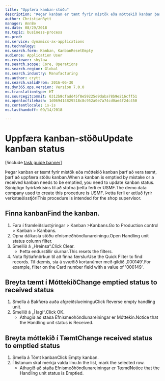```yaml
--- 
title: "Uppfæra kanban-stöðu"
description: "Þegar kanban er tæmt fyrir mistök eða móttekið kanban þarf að vera tæmt, þarf að uppfæra stöðu kanban."
author: ChristianRytt
manager: AnnBe
ms.date: 08/29/2018
ms.topic: business-process
ms.prod: 
ms.service: dynamics-ax-applications
ms.technology: 
ms.search.form: Kanban, KanbanResetEmpty
audience: Application User
ms.reviewer: shylaw
ms.search.scope: Core, Operations
ms.search.region: Global
ms.search.industry: Manufacturing
ms.author: crytt
ms.search.validFrom: 2016-06-30
ms.dyn365.ops.version: Version 7.0.0
ms.translationtype: HT
ms.sourcegitcommit: 0312b8cfadd45f8e59225e9daba78b9e216cff51
ms.openlocfilehash: 1d069414829518c8c952a0e7a74cd0ae4f24c450
ms.contentlocale: is-is
ms.lasthandoff: 09/14/2018

---
```

# <a name="update-kanban-status"></a><span data-ttu-id="77b88-103">Uppfæra kanban-stöðu</span><span class="sxs-lookup"><span data-stu-id="77b88-103">Update kanban status</span></span>

[!include [task guide banner](../../includes/task-guide-banner.md)]

<span data-ttu-id="77b88-104">Þegar kanban er tæmt fyrir mistök eða móttekið kanban þarf að vera tæmt, þarf að uppfæra stöðu kanban.</span><span class="sxs-lookup"><span data-stu-id="77b88-104">When a kanban is emptied by mistake or a received kanban needs to be emptied, you need to update kanban status.</span></span> <span data-ttu-id="77b88-105">Sýnigögn fyrirtækisins til að stofna þetta ferli er USMF.</span><span class="sxs-lookup"><span data-stu-id="77b88-105">The demo data company used to create this procedure is USMF.</span></span> <span data-ttu-id="77b88-106">Þetta ferli er ætluð fyrir verkstæðisstjóri</span><span class="sxs-lookup"><span data-stu-id="77b88-106">This procedure is intended for the shop supervisor.</span></span>


## <a name="find-the-kanban"></a><span data-ttu-id="77b88-107">Finna kanban</span><span class="sxs-lookup"><span data-stu-id="77b88-107">Find the kanban.</span></span>
1. <span data-ttu-id="77b88-108">Fara í framleiðslustýringar > Kanban >Kanbans.</span><span class="sxs-lookup"><span data-stu-id="77b88-108">Go to Production control > Kanban > Kanbans.</span></span>
2. <span data-ttu-id="77b88-109">Opna dálkasía stöðu efnismeðhöndlunareiningu.</span><span class="sxs-lookup"><span data-stu-id="77b88-109">Open Handling unit status column filter.</span></span>
3. <span data-ttu-id="77b88-110">Smellið á „Hreinsa“.</span><span class="sxs-lookup"><span data-stu-id="77b88-110">Click Clear.</span></span>
    * <span data-ttu-id="77b88-111">Þetta endurstillir síurnar.</span><span class="sxs-lookup"><span data-stu-id="77b88-111">This resets the filters.</span></span>  
4. <span data-ttu-id="77b88-112">Nota flýtiafmörkun til að finna færslur</span><span class="sxs-lookup"><span data-stu-id="77b88-112">Use the Quick Filter to find records.</span></span> <span data-ttu-id="77b88-113">Til dæmis, sía á svæðið kortanúmer með gildið ‚000149'.</span><span class="sxs-lookup"><span data-stu-id="77b88-113">For example, filter on the Card number field with a value of '000149'.</span></span>

## <a name="change-emptied-status-to-received-status"></a><span data-ttu-id="77b88-114">Breyta tæmt í Móttekið</span><span class="sxs-lookup"><span data-stu-id="77b88-114">Change emptied status to received status</span></span>
1. <span data-ttu-id="77b88-115">Smella á Bakfæra auða afgreiðslueiningu</span><span class="sxs-lookup"><span data-stu-id="77b88-115">Click Reverse empty handling unit.</span></span>
2. <span data-ttu-id="77b88-116">Smellið á „Í lagi“.</span><span class="sxs-lookup"><span data-stu-id="77b88-116">Click OK.</span></span>
    * <span data-ttu-id="77b88-117">Athugið að staða Efnismeðhöndlunareiningar er Móttekin.</span><span class="sxs-lookup"><span data-stu-id="77b88-117">Notice that the Handling unit status is Received.</span></span>  

## <a name="change-received-status-to-emptied-status"></a><span data-ttu-id="77b88-118">Breyta móttekið í Tæmt</span><span class="sxs-lookup"><span data-stu-id="77b88-118">Change received status to emptied status</span></span>
1. <span data-ttu-id="77b88-119">Smella á Tómt kanban</span><span class="sxs-lookup"><span data-stu-id="77b88-119">Click Empty kanban.</span></span>
2. <span data-ttu-id="77b88-120">Í listanum skal merkja valda línu.</span><span class="sxs-lookup"><span data-stu-id="77b88-120">In the list, mark the selected row.</span></span>
    * <span data-ttu-id="77b88-121">Athugið að staða Efnismeðhöndlunareiningar er Tæmd</span><span class="sxs-lookup"><span data-stu-id="77b88-121">Notice that the Handling unit status is Emptied.</span></span>  


